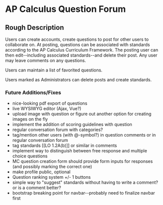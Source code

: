 # AP Calculus Question Forum 

## Rough Description

Users can create accounts, create questions to post for other users to collaborate on. At posting, questions can be associated with standards according to the AP Calculus Curriculum Framework. The posting user can then edit--including associated standards--and delete their post. Any user may leave comments on any questions.

Users can maintain a list of favorited questions.

Users marked as Administrators can delete posts and create standards.


### Future Additions/Fixes

- nice-looking pdf export of questions
- live WYSIWYG editor (Ajax, Vue?)
- upload image with question or figure out another option for creating images on the fly
- implement the addition of scoring guidelines with question
- regular conversation forum with categories?
- tag/mention other users (with @-symbol?) in question comments or in regular conversation forum
- tag standards [[LO 1.2A(b)]] or similar in comments
- implement way to distinguish between free response and multiple choice questions
- MC question creation form should provide form inputs for responses (and possibly marking the correct one)
- make profile public, optional
- Question ranking system +/- 1 buttons
- simple way to "suggest" standards without having to write a comment? or is a comment better?
- bootstrap breaking point for navbar--probably need to finalize navbar first
